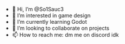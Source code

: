 - 👋 Hi, I’m @So1Sauc3
- 👀 I’m interested in game design
- 🌱 I’m currently learning Godot
- 💞️ I’m looking to collaborate on projects
- 📫 How to reach me: dm me on discord idk

<!---
So1Sauc3/So1Sauc3 is a ✨ special ✨ repository because its `README.md` (this file) appears on your GitHub profile.
You can click the Preview link to take a look at your changes.
--->

